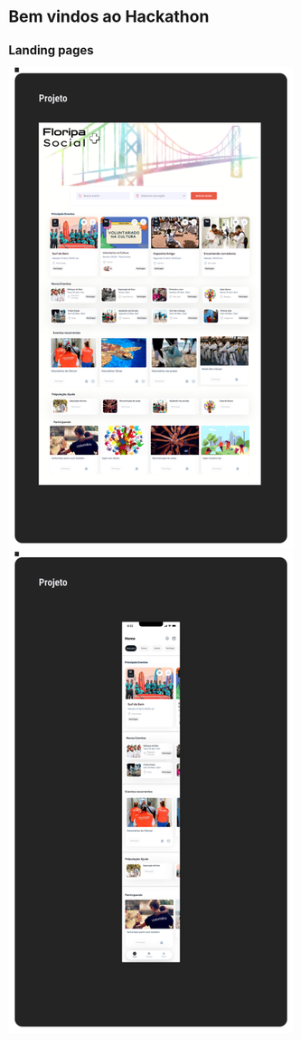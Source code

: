 <h1>Bem vindos ao Hackathon</h1>

## Landing pages

![image](/img/Web.png)
![image](/img/Mobile.png)
